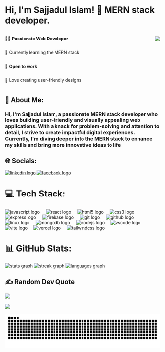 # Hi, I'm Sajjadul Islam! 👋 MERN stack developer.

<div style="display: flex; align-items: center; justify-content: space-between;">
  <div style="display: flex; flex-direction: column;">
    <p>👩‍💻 <strong>Passionate Web Developer</strong></p>
    <p>🌱 Currently learning the MERN stack</p>
    <p>💼 <strong>Open to work</strong></p>
    <p>🎨 Love creating user-friendly designs</p>
  </div>
  <img align="right" height="150" src="https://media4.giphy.com/media/v1.Y2lkPTc5MGI3NjExMHdqdm0zcnJmbHlkaHZ1ZzRwZGV0eDVoNnlvd2t6MW1mMzJwYjc1eSZlcD12MV9pbnRlcm5hbF9naWZfYnlfaWQmY3Q9Zw/Ad91OoLyqki6f0ICEe/giphy.webp"  />
</div>

## 💫 About Me:

### Hi, I'm Sajjadul Islam, a passionate MERN stack developer who loves building user-friendly and visually appealing web applications. With a knack for problem-solving and attention to detail, I strive to create impactful digital experiences. Currently, I'm diving deeper into the MERN stack to enhance my skills and bring more innovative ideas to life

## 🌐 Socials:

<div align="left">
  <a href="www.linkedin.com/in/sajjadislam523" target="_blank">
    <img src="https://raw.githubusercontent.com/maurodesouza/profile-readme-generator/master/src/assets/icons/social/linkedin/default.svg" width="40" height="30" alt="linkedin logo"  />
  </a>
  <a href="https://www.facebook.com/amir.sajjad874/" target="_blank">
    <img src="https://raw.githubusercontent.com/maurodesouza/profile-readme-generator/master/src/assets/icons/social/facebook/default.svg" width="40" height="30" alt="facebook logo"  />
  </a>
</div>

###

###

# 💻 Tech Stack:

###

###

<div align="left">
  <img src="https://skillicons.dev/icons?i=js" height="30" alt="javascript logo"  />
  <img width="12" />
  <img src="https://skillicons.dev/icons?i=react" height="30" alt="react logo"  />
  <img width="12" />
  <img src="https://cdn.jsdelivr.net/gh/devicons/devicon/icons/html5/html5-original.svg" height="30" alt="html5 logo"  />
  <img width="12" />
  <img src="https://cdn.jsdelivr.net/gh/devicons/devicon/icons/css3/css3-original.svg" height="30" alt="css3 logo"  />
  <img width="12" />
  <img src="https://skillicons.dev/icons?i=express" height="30" alt="express logo"  />
  <img width="12" />
  <img src="https://skillicons.dev/icons?i=firebase" height="30" alt="firebase logo"  />
  <img width="12" />
  <img src="https://cdn.jsdelivr.net/gh/devicons/devicon/icons/git/git-original.svg" height="30" alt="git logo"  />
  <img width="12" />
  <img src="https://skillicons.dev/icons?i=github" height="30" alt="github logo"  />
  <img width="12" />
  <img src="https://skillicons.dev/icons?i=linux" height="30" alt="linux logo"  />
  <img width="12" />
  <img src="https://skillicons.dev/icons?i=mongodb" height="30" alt="mongodb logo"  />
  <img width="12" />
  <img src="https://cdn.jsdelivr.net/gh/devicons/devicon/icons/nodejs/nodejs-original.svg" height="30" alt="nodejs logo"  />
  <img width="12" />
  <img src="https://cdn.jsdelivr.net/gh/devicons/devicon/icons/vscode/vscode-original.svg" height="30" alt="vscode logo"  />
  <img width="12" />
  <img src="https://skillicons.dev/icons?i=vite" height="30" alt="vite logo"  />
  <img width="12" />
  <img src="https://skillicons.dev/icons?i=vercel" height="30" alt="vercel logo"  />
  <img width="12" />
  <img src="https://skillicons.dev/icons?i=tailwind" height="30" alt="tailwindcss logo"  />
</div>

###

# 📊 GitHub Stats:

<div align="start">
  <img src="https://github-readme-stats.vercel.app/api?username=sajjadislam523&hide_title=false&hide_rank=false&show_icons=true&include_all_commits=true&count_private=true&disable_animations=false&theme=codeSTACKr&locale=en&hide_border=false" height="200" alt="stats graph" />
  
  <img src="https://streak-stats.demolab.com?user=sajjadislam523&locale=en&mode=daily&theme=codeSTACKr&hide_border=false&border_radius=5" height="200" alt="streak graph" />

  <img src="https://github-readme-stats.vercel.app/api/top-langs?username=sajjadislam523&locale=en&hide_title=false&layout=compact&card_width=320&langs_count=5&theme=codeSTACKr&hide_border=false" height="200" alt="languages graph" />
</div>

## ✍️ Random Dev Quote

![](https://quotes-github-readme.vercel.app/api?type=horizontal&theme=radical)

[![](https://visitcount.itsvg.in/api?id=sajjadislam523&icon=0&color=0)](https://visitcount.itsvg.in)

<img src="https://raw.githubusercontent.com/sajjadislam523/sajjadislam523/output/snake.svg" alt="Snake animation" />
